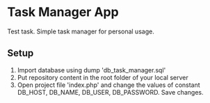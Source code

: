 # Task Manager App

Test task. Simple task manager for personal usage.

## Setup

1) Import database using dump 'db_task_manager.sql'
2) Put repository content in the root folder of your local server
3) Open project file 'index.php' and change the values of constant DB_HOST, DB_NAME, DB_USER, DB_PASSWORD. Save changes.
